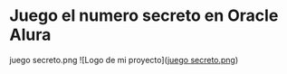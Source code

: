 <h1>Juego el numero secreto en Oracle Alura</h1>

juego secreto.png
![Logo de mi proyecto]([juego secreto.png](https://github.com/mayhrina30/Juego-Secreto/blob/main/juego%20secreto.png))
